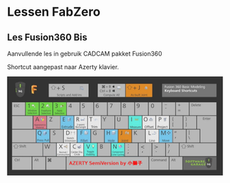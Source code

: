 # Lessen FabZero 

## Les Fusion360 Bis

Aanvullende les in gebruik CADCAM pakket Fusion360

Shortcut aangepast naar Azerty klavier.

![ShortcutFusion360Key]({{site.baseurl}}/../../../assets/F360AzertyShortcut.png)

